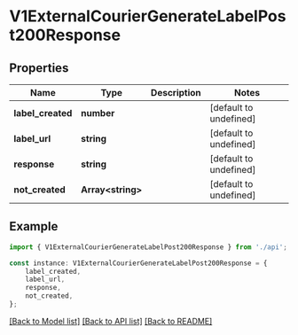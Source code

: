 # V1ExternalCourierGenerateLabelPost200Response


## Properties

Name | Type | Description | Notes
------------ | ------------- | ------------- | -------------
**label_created** | **number** |  | [default to undefined]
**label_url** | **string** |  | [default to undefined]
**response** | **string** |  | [default to undefined]
**not_created** | **Array&lt;string&gt;** |  | [default to undefined]

## Example

```typescript
import { V1ExternalCourierGenerateLabelPost200Response } from './api';

const instance: V1ExternalCourierGenerateLabelPost200Response = {
    label_created,
    label_url,
    response,
    not_created,
};
```

[[Back to Model list]](../README.md#documentation-for-models) [[Back to API list]](../README.md#documentation-for-api-endpoints) [[Back to README]](../README.md)
